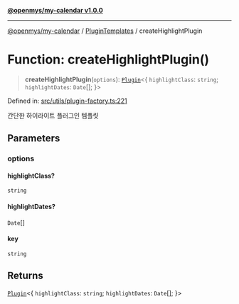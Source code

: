 [**@openmys/my-calendar v1.0.0**](../../../../README.md)

***

[@openmys/my-calendar](../../../../globals.md) / [PluginTemplates](../README.md) / createHighlightPlugin

# Function: createHighlightPlugin()

> **createHighlightPlugin**(`options`): [`Plugin`](../../../../classes/Plugin.md)\<\{ `highlightClass`: `string`; `highlightDates`: `Date`[]; \}\>

Defined in: [src/utils/plugin-factory.ts:221](https://github.com/openmys/my-calendar/blob/96ebce4306bfb6a4ab4c4297a9b422c56933c5da/src/utils/plugin-factory.ts#L221)

간단한 하이라이트 플러그인 템플릿

## Parameters

### options

#### highlightClass?

`string`

#### highlightDates?

`Date`[]

#### key

`string`

## Returns

[`Plugin`](../../../../classes/Plugin.md)\<\{ `highlightClass`: `string`; `highlightDates`: `Date`[]; \}\>
